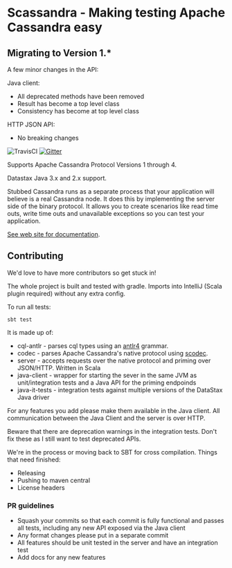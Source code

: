 # Scassandra - Making testing Apache Cassandra easy


## Migrating to Version 1.*

A few minor changes in the API:

Java client:
* All deprecated methods have been removed
* Result has become a top level class
* Consistency has become at top level class

HTTP JSON API:
* No breaking changes

![TravisCI](https://travis-ci.org/scassandra/scassandra-server.svg?branch=master) 
[![Gitter](https://badges.gitter.im/Join%20Chat.svg)](https://gitter.im/scassandra/scassandra-server?utm_source=badge&utm_medium=badge&utm_campaign=pr-badge&utm_content=badge)

Supports Apache Cassandra Protocol Versions 1 through 4.

Datastax Java 3.x and 2.x support.

Stubbed Cassandra runs as a separate process that your application will believe is a real Cassandra node. 
It does this by implementing the server side of the binary protocol. 
It allows you to create scenarios like read time outs, write time outs and unavailable exceptions so you can test your application.

[See web site for documentation](http://www.scassandra.org/).

## Contributing

We'd love to have more contributors so get stuck in!

The whole project is built and tested with gradle. Imports into IntelliJ (Scala plugin required) without any extra config.
 
To run all tests:

```
sbt test
```

It is made up of:

* cql-antlr - parses cql types using an [antlr4](http://www.antlr.org/) grammar.
* codec - parses Apache Cassandra's native protocol using [scodec](http://scodec.org/).
* server - accepts requests over the native protocol and priming over JSON/HTTP. Written in Scala
* java-client - wrapper for starting the sever in the same JVM as unit/integration tests and a Java API for the priming endpoinds
* java-it-tests - integration tests against multiple versions of the DataStax Java driver

For any features you add please make them available in the Java client. All communication between the Java Client and the server is over HTTP.

Beware that there are deprecation warnings in the integration tests. Don't fix these as I still want to test
deprecated APIs.

We're in the process or moving back to SBT for cross compilation. Things that need finished:
* Releasing
* Pushing to maven central
* License headers

### PR guidelines

* Squash your commits so that each commit is fully functional and passes all tests, including any new API exposed via the Java client
* Any format changes please put in a separate commit
* All features should be unit tested in the server and have an integration test
* Add docs for any new features
